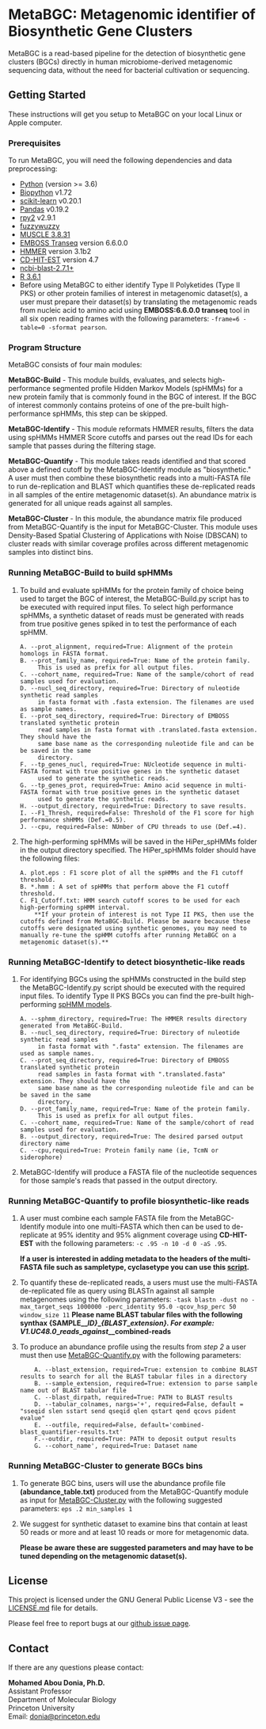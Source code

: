 # MetaBGC: Metagenomic identifier of Biosynthetic Gene Clusters 

MetaBGC is a read-based pipeline for the detection of biosynthetic gene clusters (BGCs) directly in human microbiome-derived metagenomic sequencing data, without the need for bacterial cultivation or sequencing. 

## Getting Started

These instructions will get you setup to MetaBGC on your local Linux or Apple computer. 

### Prerequisites

To run MetaBGC, you will need the following dependencies and data preprocessing:

* [Python](https://www.python.org/downloads/) (version >= 3.6)
* [Biopython](https://biopython.org/wiki/Download) v1.72
* [scikit-learn](https://scikit-learn.org/stable/install.html) v0.20.1
* [Pandas](https://pandas.pydata.org/pandas-docs/stable/install.html) v0.19.2 
* [rpy2](https://pypi.org/project/rpy2/) v2.9.1
* [fuzzywuzzy](https://github.com/seatgeek/fuzzywuzzy) 
* [MUSCLE 3.8.31](https://www.drive5.com/muscle/downloads.htm)
* [EMBOSS Transeq](http://emboss.sourceforge.net/download/) version 6.6.0.0
* [HMMER](http://hmmer.org/download.html) version 3.1b2
* [CD-HIT-EST](https://github.com/weizhongli/cdhit/releases) version 4.7
* [ncbi-blast-2.7.1+](https://ftp.ncbi.nlm.nih.gov/blast/executables/blast+/)
* [R 3.6.1](http://lib.stat.cmu.edu/R/CRAN/)
* Before using MetaBGC to either identify Type II Polyketides (Type II PKS) or other protein families of interest in metagenomic dataset(s), a user must prepare their dataset(s) by translating the metagenomic reads from nucleic acid to amino acid using **EMBOSS:6.6.0.0 transeq** tool in all six open reading frames with the following parameters: `-frame=6 - table=0 -sformat pearson`. 



### Program Structure

MetaBGC consists of four main modules:

**MetaBGC-Build** - This module builds, evaluates, and selects high-performance segmented profile Hidden Markov Models (spHMMs) for a new protein family that is commonly found in the BGC of interest. If the BGC of interest commonly contains proteins of one of the pre-built high-performance spHMMs, this step can be skipped.

**MetaBGC-Identify** - This module reformats HMMER results, filters the data using spHMMs HMMER Score cutoffs and parses out the read IDs for each sample that passes during the filtering stage.

**MetaBGC-Quantify** - This module takes reads identified and that scored above a defined cutoff by the MetaBGC-Identify module as "biosynthetic." A user must then combine these biosynthetic reads into a multi-FASTA file to run de-replication and BLAST which quantifies these de-replicated reads in all samples of the entire metagenomic dataset(s). An abundance matrix is generated for all unique reads against all samples. 

**MetaBGC-Cluster** - In this module, the abundance matrix file produced from MetaBGC-Quantify is the input for MetaBGC-Cluster. This module uses Density-Based Spatial Clustering of Applications with Noise (DBSCAN) to cluster reads with similar coverage profiles across different metagenomic samples into distinct bins. 

### Running MetaBGC-Build to build spHMMs

1. To build and evaluate spHMMs for the protein family of choice being used to target the BGC of interest, the MetaBGC-Build.py script has to be executed with required input files. To select high performance spHMMs, a synthetic dataset of reads must be generated with reads from true positive genes spiked in to test the performance of each spHMM.

	```
    A. --prot_alignment, required=True: Alignment of the protein homologs in FASTA format.
	B. --prot_family_name, required=True: Name of the protein family. 
         This is used as prefix for all output files.
	C. --cohort_name, required=True: Name of the sample/cohort of read samples used for evaluation.
	D. --nucl_seq_directory, required=True: Directory of nuleotide synthetic read samples
         in fasta format with .fasta extension. The filenames are used as sample names.  
	E. --prot_seq_directory, required=True: Directory of EMBOSS translated synthetic protein 
         read samples in fasta format with .translated.fasta extension. They should have the 
		 same base name as the corresponding nuleotide file and can be be saved in the same 
         directory.
	F. --tp_genes_nucl, required=True: NUcleotide sequence in multi-FASTA format with true positive genes in the synthetic dataset 
         used to generate the synthetic reads.
	G. --tp_genes_prot, required=True: Amino acid sequence in multi-FASTA format with true positive genes in the synthetic dataset 
         used to generate the synthetic reads.
	H. --output_directory, required=True: Directory to save results.
	I. --F1_Thresh, required=False: Threshold of the F1 score for high performance shHMMs (Def.=0.5). 
	J. --cpu, required=False: NUmber of CPU threads to use (Def.=4). 
	```
2. The high-performing spHMMs will be saved in the HiPer_spHMMs folder in the output directory specified. The HiPer_spHMMs folder should have the following files:
	```
    A. plot.eps : F1 score plot of all the spHMMs and the F1 cutoff threshold. 
    B. *.hmm : A set of spHMMs that perform above the F1 cutoff threshold.
    C. F1_Cutoff.txt: HMM search cutoff scores to be used for each high-performing spHMM interval. 
    	**If your protein of interest is not Type II PKS, then use the cutoffs defined from MetaBGC-Build. Please be aware because these cutoffs were designated using synthetic genomes, you may need to manually re-tune the spHMM cutoffs after running MetaBGC on a metagenomic dataset(s).**
    ```
    
### Running MetaBGC-Identify to detect biosynthetic-like reads

1. For identifying BGCs using the spHMMs constructed in the build step the MetaBGC-Identify.py script should be executed with the required input files. To identify Type II PKS BGCs you can find the pre-built high-performing [spHMM models](https://github.com/donia-lab/MetaBGC-TIIPKS/tree/master/models). 
	```
	A. --sphmm_directory, required=True: The HMMER results directory generated from MetaBGC-Build.
	B. --nucl_seq_directory, required=True: Directory of nuleotide synthetic read samples
         in fasta format with ".fasta" extension. The filenames are used as sample names.  
	C. --prot_seq_directory, required=True: Directory of EMBOSS translated synthetic protein 
         read samples in fasta format with ".translated.fasta" extension. They should have the 
		 same base name as the corresponding nuleotide file and can be be saved in the same 
         directory.
	D. --prot_family_name, required=True: Name of the protein family. 
         This is used as prefix for all output files.
	C. --cohort_name, required=True: Name of the sample/cohort of read samples used for evaluation.
	B. --output_directory, required=True: The desired parsed output directory name
	C. --cpu,required=True: Protein family name (ie, TcmN or siderophore)
	```

2. MetaBGC-Identify will produce a FASTA file of the nucleotide sequences for those sample's reads that passed in the output directory. 

### Running MetaBGC-Quantify to profile biosynthetic-like reads

1. A user must combine each sample FASTA file from the MetaBGC-Identify module into one multi-FASTA which then can be used to de-replicate at 95% identity and 95% alignment coverage using **CD-HIT-EST** with the following parameters: `-c .95 -n 10 -d 0 -aS .95`.

	**If a user is interested in adding metadata to the headers of the multi-FASTA file such as sampletype, cyclasetype you can use this [script](https://github.com/donia-lab/MetaBGC-TIIPKS/tree/master/MetaBGC-Quantify/add_metadata_to_FASTA.py).**

2. To quantify these de-replicated reads, a users must use the multi-FASTA de-replicated file as query using BLASTn against all sample metagenomes using the following parameters: `-task blastn -dust no -max_target_seqs 1000000 -perc_identity 95.0 -qcov_hsp_perc 50 window_size 11`
**Please name BLAST tabular files with the following synthax 
{SAMPLE_\__ID}_\__{BLAST_\__extension}. For example: V1.UC48.0_\__reads_\__against_\__combined-reads**
3. To produce an abundance profile using the results from *step 2* a user must then use [MetaBGC-Quantify.py](https://github.com/donia-lab/MetaBGC-TIIPKS/blob/master/MetaBGC-Quantify/MetaBGC-Quantify.py) with the following parameters: 

	```
		A. --blast_extension, required=True: extension to combine BLAST results to search for all the BLAST tabular files in a directory  
		B. --sample_extension, required=True: extension to parse sample name out of BLAST tabular file
		C. --blast_dirpath, required=True: PATH to BLAST results
		D. --tabular_colnames, nargs='+', required=False, default = "sseqid slen sstart send qseqid qlen qstart qend qcovs pident evalue"
		E. --outfile, required=False, default='combined-blast_quantifier-results.txt'
		F.--outdir, required=True: PATH to deposit output results
		G. --cohort_name', required=True: Dataset name 
	```

### Running MetaBGC-Cluster to generate BGCs bins 
1. To generate BGC bins, users will use the abundance profile file **(abundance_table.txt)** produced from the MetaBGC-Quantify module as input for [MetaBGC-Cluster.py](https://github.com/donia-lab/MetaBGC-TIIPKS/blob/master/MetaBGC-Cluster/MetaBGC-Cluster.py) with the following suggested parameters: `eps .2 min_samples 1`

2. We suggest for synthetic dataset to examine bins that contain at least 50 reads or more and at least 10 reads or more for metagenomic data. 

	**Please be aware these are suggested parameters and may have to be tuned depending on the metagenomic dataset(s).**


## License

This project is licensed under the GNU General Public License V3 - see the [LICENSE.md](LICENSE.md) file for details.

Please feel free to report bugs at our [github issue page](https://github.com/donia-lab/MetaBGC-TIIPKS/wiki).

## Contact
If there are any questions please contact:

**Mohamed Abou Donia, Ph.D.**
 <br /> Assistant Professor
 <br /> Department of Molecular Biology
 <br /> Princeton University
 <br /> Email: <donia@princeton.edu>



